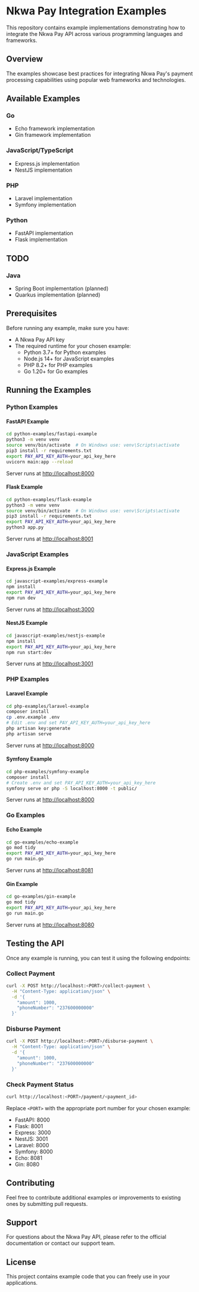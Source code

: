 # Nkwa Pay Integration Examples

This repository contains example implementations demonstrating how to integrate the Nkwa Pay API across various programming languages and frameworks.

## Overview

The examples showcase best practices for integrating Nkwa Pay's payment processing capabilities using popular web frameworks and technologies.

## Available Examples

### Go

- Echo framework implementation
- Gin framework implementation

### JavaScript/TypeScript

- Express.js implementation
- NestJS implementation

### PHP

- Laravel implementation
- Symfony implementation

### Python

- FastAPI implementation
- Flask implementation

## TODO

### Java
- Spring Boot implementation (planned)
- Quarkus implementation (planned)

## Prerequisites

Before running any example, make sure you have:

- A Nkwa Pay API key
- The required runtime for your chosen example:
  - Python 3.7+ for Python examples
  - Node.js 14+ for JavaScript examples
  - PHP 8.2+ for PHP examples
  - Go 1.20+ for Go examples

## Running the Examples

### Python Examples

#### FastAPI Example

```bash
cd python-examples/fastapi-example
python3 -m venv venv
source venv/bin/activate  # On Windows use: venv\Scripts\activate
pip3 install -r requirements.txt
export PAY_API_KEY_AUTH=your_api_key_here
uvicorn main:app --reload
```

Server runs at <http://localhost:8000>

#### Flask Example

```bash
cd python-examples/flask-example
python3 -m venv venv
source venv/bin/activate  # On Windows use: venv\Scripts\activate
pip3 install -r requirements.txt
export PAY_API_KEY_AUTH=your_api_key_here
python3 app.py
```

Server runs at <http://localhost:8001>

### JavaScript Examples

#### Express.js Example

```bash
cd javascript-examples/express-example
npm install
export PAY_API_KEY_AUTH=your_api_key_here
npm run dev
```

Server runs at <http://localhost:3000>

#### NestJS Example

```bash
cd javascript-examples/nestjs-example
npm install
export PAY_API_KEY_AUTH=your_api_key_here
npm run start:dev
```

Server runs at <http://localhost:3001>

### PHP Examples

#### Laravel Example

```bash
cd php-examples/laravel-example
composer install
cp .env.example .env
# Edit .env and set PAY_API_KEY_AUTH=your_api_key_here
php artisan key:generate
php artisan serve
```

Server runs at <http://localhost:8000>

#### Symfony Example

```bash
cd php-examples/symfony-example
composer install
# Create .env and set PAY_API_KEY_AUTH=your_api_key_here
symfony serve or php -S localhost:8000 -t public/
```

Server runs at <http://localhost:8000>

### Go Examples

#### Echo Example

```bash
cd go-examples/echo-example
go mod tidy
export PAY_API_KEY_AUTH=your_api_key_here
go run main.go
```

Server runs at <http://localhost:8081>

#### Gin Example

```bash
cd go-examples/gin-example
go mod tidy
export PAY_API_KEY_AUTH=your_api_key_here
go run main.go
```

Server runs at <http://localhost:8080>

## Testing the API

Once any example is running, you can test it using the following endpoints:

### Collect Payment

```bash
curl -X POST http://localhost:<PORT>/collect-payment \
  -H "Content-Type: application/json" \
  -d '{
    "amount": 1000,
    "phoneNumber": "237600000000"
  }'
```

### Disburse Payment

```bash
curl -X POST http://localhost:<PORT>/disburse-payment \
  -H "Content-Type: application/json" \
  -d '{
    "amount": 1000,
    "phoneNumber": "237600000000"
  }'
```

### Check Payment Status

```bash
curl http://localhost:<PORT>/payment/<payment_id>
```

Replace `<PORT>` with the appropriate port number for your chosen example:

- FastAPI: 8000
- Flask: 8001
- Express: 3000
- NestJS: 3001
- Laravel: 8000
- Symfony: 8000
- Echo: 8081
- Gin: 8080

## Contributing

Feel free to contribute additional examples or improvements to existing ones by submitting pull requests.

## Support

For questions about the Nkwa Pay API, please refer to the official documentation or contact our support team.

## License

This project contains example code that you can freely use in your applications.
